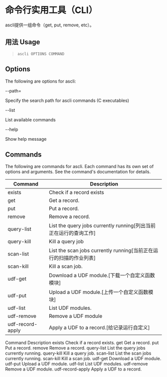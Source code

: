 # 命令行实用工具（CLI）

ascli提供一组命令（get, put, remove, etc）。

## 用法 Usage

>```ascli OPTIONS COMMAND```

## Options
The following are options for ascli:

--path=<path>

Specify the search path for ascli commands (C executables)

--list

List available commands

--help

Show help message

## Commands
The following are commands for ascli. Each command has its own set of options and arguments. See the command's documentation for details.

| Command | Description |
| -- | -- |
| exists | Check if a record exists |
| get| Get a record.|
| put| Put a record.|
| remove | Remove a record. |
| query-list| List the query jobs currently running[列出当前正在运行的查询工作] |
| query-kill | Kill a query job|
| scan-list | List the scan jobs currently running[当前正在运行的扫描的作业列表] |
| scan-kill| Kill a scan job. |
| udf-get| Download a UDF module.[下载一个自定义函数模块] |
| udf-put| Upload a UDF module.[上传一个自定义函数模块]|
| udf-list| List UDF modules.|
| udf-remove| Remove a UDF module |
| udf-record-apply| Apply a UDF to a record.[给记录运行自定义]|



Command	Description
exists	Check if a record exists.
get	Get a record.
put	Put a record.
remove	Remove a record.
query-list	List the query jobs currently running.
query-kill	Kill a query job.
scan-list	List the scan jobs currently running.
scan-kill	Kill a scan job.
udf-get	Download a UDF module.
udf-put	Upload a UDF module.
udf-list	List UDF modules.
udf-remove	Remove a UDF module.
udf-record-apply	Apply a UDF to a record.
